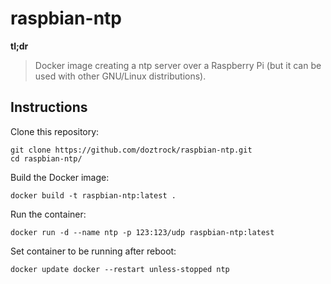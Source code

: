# raspbian-ntp

**tl;dr**
> Docker image creating a ntp server over a Raspberry Pi (but it can be used with other GNU/Linux distributions).

## Instructions

Clone this repository:

    git clone https://github.com/doztrock/raspbian-ntp.git
    cd raspbian-ntp/

Build the Docker image:

    docker build -t raspbian-ntp:latest .

Run the container:

    docker run -d --name ntp -p 123:123/udp raspbian-ntp:latest

Set container to be running after reboot:

    docker update docker --restart unless-stopped ntp

